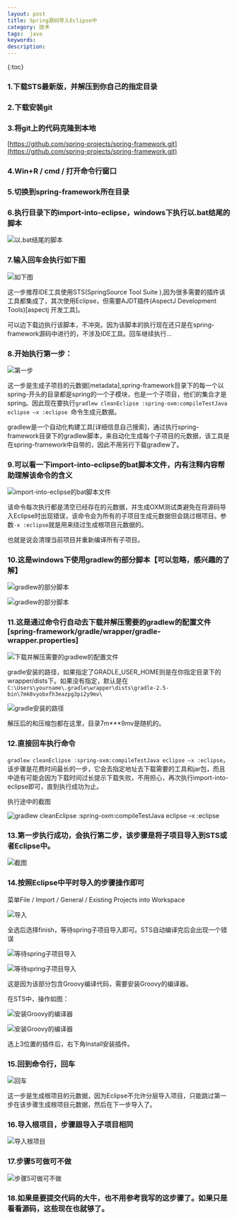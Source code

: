 ```yaml
---
layout: post
title: Spring源码导入Eclipse中
category: 技术
tags:  java
keywords: 
description: 
---
```


{:toc}

### 1.下载STS最新版，并解压到你自己的指定目录

### 2.下载安装git

### 3.将git上的代码克隆到本地  


[https://github.com/spring-projects/spring-framework.git](https://github.com/spring-projects/spring-framework.git)


### 4.Win+R / cmd / 打开命令行窗口

### 5.切换到spring-framework所在目录

### 6.执行目录下的import-into-eclipse，windows下执行以.bat结尾的脚本

![以.bat结尾的脚本](/public/img/posts/spring-in-sts-1.png)


### 7.输入回车会执行如下图

![如下图](/public/img/posts/spring-in-sts-2.png)


这一步推荐IDE工具使用STS(SpringSource Tool Suite ),因为很多需要的插件该工具都集成了，其次使用Eclipse，但需要AJDT插件(AspectJ Development Tools)[aspectj 开发工具]。

可以边下载边执行该脚本，不冲突。因为该脚本的执行现在还只是在spring-framework源码中进行的，不涉及IDE工具。回车继续执行…


### 8.开始执行第一步：

![第一步](/public/img/posts/spring-in-sts-3.png)


这一步是生成子项目的元数据[metadata],spring-framework目录下的每一个以spring-开头的目录都是spring的一个子模块，也是一个子项目，他们的集合才是spring。因此现在要执行`gradlew cleanEclipse :spring-oxm:compileTestJava eclipse –x :eclipse `命令生成元数据。
 
gradlew是一个自动化构建工具[详细信息自己搜索]，通过执行spring-framework目录下的gradlew脚本，来自动化生成每个子项目的元数据，该工具是在spring-framework中自带的，因此不用另行下载gradlew了。

### 9.可以看一下import-into-eclipse的bat脚本文件，内有注释内容帮助理解该命令的含义

![import-into-eclipse的bat脚本文件](/public/img/posts/spring-in-sts-4.png)


该命令每次执行都是清空已经存在的元数据，并生成OXM测试类避免在将源码导入Eclipse时出现错误，该命令会为所有的子项目生成元数据但会跳过根项目。参数`-x :eclipse`就是用来绕过生成根项目元数据的。

也就是说会清理当前项目并重新编译所有子项目。

### 10.这是windows下使用gradlew的部分脚本【可以忽略，感兴趣的了解】

![gradlew的部分脚本](/public/img/posts/spring-in-sts-5.png)


![gradlew的部分脚本](/public/img/posts/spring-in-sts-6.png)



 

### 11.这是通过命令行自动去下载并解压需要的gradlew的配置文件[spring-framework/gradle/wrapper/gradle-wrapper.properties]

![下载并解压需要的gradlew的配置文件](/public/img/posts/spring-in-sts-7.png)


gradle安装的路径，如果指定了GRADLE_USER_HOME则是在你指定目录下的wrapper/dists下。如果没有指定，默认是在`C:\Users\yourname\.gradle\wrapper\dists\gradle-2.5-bin\7mk8vyobxfh3eazpg3pi2y9mv\`

![gradle安装的路径](/public/img/posts/spring-in-sts-8.png)



解压后的和压缩包都在这里，目录7m***9mv是随机的。

### 12.直接回车执行命令

`gradlew cleanEclipse :spring-oxm:compileTestJava eclipse –x :eclipse`，该步骤是花费时间最长的一步，它会去指定地址去下载需要的工具和jar包，而且中途有可能会因为下载时间过长提示下载失败，不用担心，再次执行import-into-eclipse即可，直到执行成功为止。



执行途中的截图

![gradlew cleanEclipse :spring-oxm:compileTestJava eclipse –x :eclipse](/public/img/posts/spring-in-sts-9.png)



### 13.第一步执行成功，会执行第二步，该步骤是将子项目导入到STS或者Eclipse中。

![截图](/public/img/posts/spring-in-sts-10.png)


### 14.按照Eclipse中平时导入的步骤操作即可

菜单File / Import / General  /  Existing Projects into Workspace

![导入](/public/img/posts/spring-in-sts-11.png)


全选后选择finish，等待spring子项目导入即可。STS自动编译完后会出现一个错误

![等待spring子项目导入](/public/img/posts/spring-in-sts-12.png)


![等待spring子项目导入](/public/img/posts/spring-in-sts-13.png)


这是因为该部分包含Groovy编译代码，需要安装Groovy的编译器。

在STS中，操作如图：


![安装Groovy的编译器](/public/img/posts/spring-in-sts-17.png)


![安装Groovy的编译器](/public/img/posts/spring-in-sts-18.png)

选上3位置的插件后，右下角Install安装插件。
 

### 15.回到命令行，回车

![回车](/public/img/posts/spring-in-sts-14.png)


这一步是生成根项目的元数据，因为Eclipse不允许分层导入项目，只能跳过第一步在该步骤生成根项目元数据，然后在下一步导入了。

### 16.导入根项目，步骤跟导入子项目相同

![导入根项目](/public/img/posts/spring-in-sts-15.png)


### 17.步骤5可做可不做

![步骤5可做可不做](/public/img/posts/spring-in-sts-16.png)


### 18.如果是要提交代码的大牛，也不用参考我写的这步骤了。如果只是看看源码，这些现在也就够了。